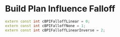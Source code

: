 # Build Plan Influence Falloff

```cpp title="Build Plan Influence Falloff"
extern const int cBPIFalloffLinear = 0;
extern const int cBPIFalloffNone = 1;
extern const int cBPIFalloffLinearInverse = 2;
```
